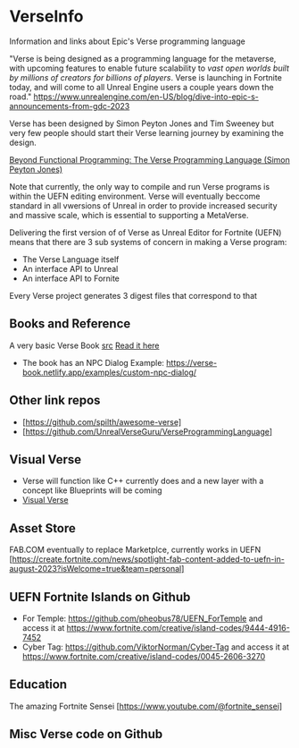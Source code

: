 # VerseInfo
Information and links about Epic's Verse programming language

"Verse is being designed as a programming language for the metaverse, with upcoming features to enable future scalability to *vast open worlds built by millions of creators for billions of players*. Verse is launching in Fortnite today, and will come to all Unreal Engine users a couple years down the road."
https://www.unrealengine.com/en-US/blog/dive-into-epic-s-announcements-from-gdc-2023

Verse has been designed by Simon Peyton Jones and Tim Sweeney but very few people should start their Verse learning journey by examining the design.

[Beyond Functional Programming: The Verse Programming Language (Simon Peyton Jones)](https://www.youtube.com/watch?v=832JF1o7Ck8)

Note that currently, the only way to compile and run Verse programs is within the UEFN editing environment. Verse will eventually beccome standard in all vwersions of Unreal in order to provide increased security and massive scale, which is essential to supporting a MetaVerse.

Delivering the first version of of Verse as Unreal Editor for Fortnite (UEFN) means that there are 3 sub systems of concern in making a Verse program:

- The Verse Language itself
- An interface API to Unreal
- An interface API to Fornite

Every Verse project generates 3 digest files that correspond to that

## Books and Reference

A very basic Verse Book [src](https://github.com/glinesbdev/versus) [Read it here](https://verse-book.netlify.app/verse/)

- The book has an NPC Dialog Example: https://verse-book.netlify.app/examples/custom-npc-dialog/

## Other link repos
- [https://github.com/spilth/awesome-verse]
- [https://github.com/UnrealVerseGuru/VerseProgrammingLanguage]

## Visual Verse

- Verse will function like C++ currently does and a new layer with a concept like Blueprints will be coming
- [Visual Verse](https://twitter.com/UnrealVerseGuru/status/1636691915927171072)

## Asset Store
FAB.COM eventually to replace Marketplce, currently works in UEFN [https://create.fortnite.com/news/spotlight-fab-content-added-to-uefn-in-august-2023?isWelcome=true&team=personal]

## UEFN Fortnite Islands on Github

- For Temple: https://github.com/pheobus78/UEFN_ForTemple and access it at https://www.fortnite.com/creative/island-codes/9444-4916-7452
- Cyber Tag: https://github.com/ViktorNorman/Cyber-Tag and access it at https://www.fortnite.com/creative/island-codes/0045-2606-3270

## Education

The amazing Fortnite Sensei [https://www.youtube.com/@fortnite_sensei]


## Misc Verse code on Github


